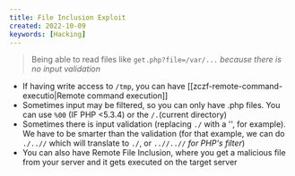 ```yaml
---
title: File Inclusion Exploit
created: 2022-10-09
keywords: [Hacking]
---
```


> Being able to read files like `get.php?file=/var/...` _because there is no input validation_

- If having write access to `/tmp`, you can have [[zczf-remote-command-executio|Remote command execution]]
- Sometimes input may be filtered, so you can only have .php files. You can use `%00` (IF PHP <5.3.4) or the `/.`(current directory)
- Sometimes there is input validation (replacing `./` with a '', for example). We have to be smarter than the validation (for that example, we can do `./..//` which will translate to `./`, or `..//..//` _for PHP's filter_)
- You can also have Remote File Inclusion, where you get a malicious file from your server and it gets executed on the target server
